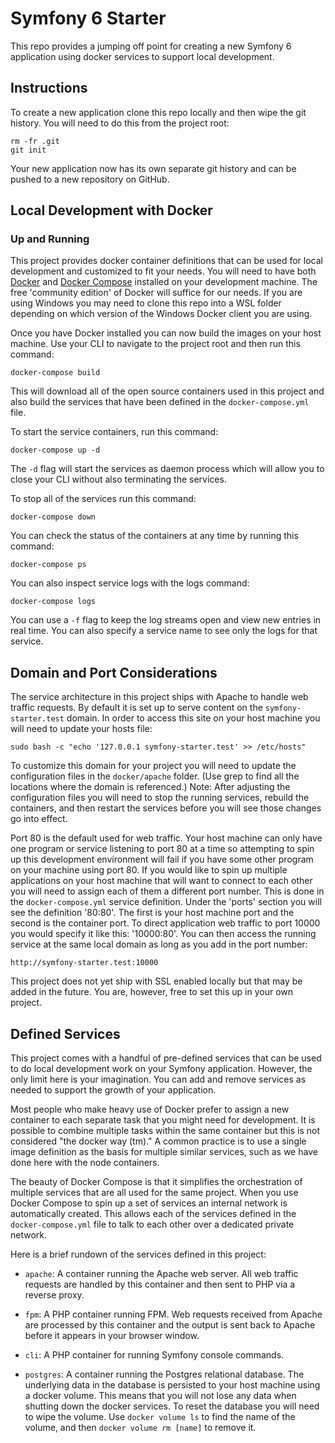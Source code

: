 # Symfony 6 Starter

This repo provides a jumping off point for creating a new Symfony 6 application using docker services to support local development.

## Instructions

To create a new application clone this repo locally and then wipe the git history. You will need to do this from the project root:

```
rm -fr .git
git init
```

Your new application now has its own separate git history and can be pushed to a new repository on GitHub.

## Local Development with Docker

### Up and Running

This project provides docker container definitions that can be used for local development and customized to fit your needs. You will need to have both [Docker](https://hub.docker.com/editions/community/docker-ce-desktop-windows/) and [Docker Compose](https://docs.docker.com/compose/install/) installed on your development machine. The free 'community edition' of Docker will suffice for our needs. If you are using Windows you may need to clone this repo into a WSL folder depending on which version of the Windows Docker client you are using.

Once you have Docker installed you can now build the images on your host machine. Use your CLI to navigate to the project root and then run this command:

```
docker-compose build
```

This will download all of the open source containers used in this project and also build the services that have been defined in the `docker-compose.yml` file.

To start the service containers, run this command:

```
docker-compose up -d
```

The `-d` flag will start the services as daemon process which will allow you to close your CLI without also terminating the services.

To stop all of the services run this command:

```
docker-compose down
```

You can check the status of the containers at any time by running this command:

```
docker-compose ps
```

You can also inspect service logs with the logs command:

```
docker-compose logs
```

You can use a `-f` flag to keep the log streams open and view new entries in real time. You can also specify a service name to see only the logs for that service.

## Domain and Port Considerations

The service architecture in this project ships with Apache to handle web traffic requests. By default it is set up to serve content on the `symfony-starter.test` domain. In order to access this site on your host machine you will need to update your hosts file:

```
sudo bash -c "echo '127.0.0.1 symfony-starter.test' >> /etc/hosts"
```

To customize this domain for your project you will need to update the configuration files in the `docker/apache` folder. (Use grep to find all the locations where the domain is referenced.) Note: After adjusting the configuration files you will need to stop the running services, rebuild the containers, and then restart the services before you will see those changes go into effect.

Port 80 is the default used for web traffic. Your host machine can only have one program or service listening to port 80 at a time so attempting to spin up this development environment will fail if you have some other program on your machine using port 80. If you would like to spin up multiple applications on your host machine that will want to connect to each other you will need to assign each of them a different port number. This is done in the `docker-compose.yml` service definition. Under the 'ports' section you will see the definition '80:80'. The first is your host machine port and the second is the container port. To direct application web traffic to port 10000 you would specify it like this: '10000:80'. You can then access the running service at the same local domain as long as you add in the port number:

```
http://symfony-starter.test:10000
```

This project does not yet ship with SSL enabled locally but that may be added in the future. You are, however, free to set this up in your own project.

## Defined Services

This project comes with a handful of pre-defined services that can be used to do local development work on your Symfony application. However, the only limit here is your imagination. You can add and remove services as needed to support the growth of your application.

Most people who make heavy use of Docker prefer to assign a new container to each separate task that you might need for development. It is possible to combine multiple tasks within the same container but this is not considered "the docker way (tm)." A common practice is to use a single image definition as the basis for multiple similar services, such as we have done here with the node containers.

The beauty of Docker Compose is that it simplifies the orchestration of multiple services that are all used for the same project. When you use Docker Compose to spin up a set of services an internal network is automatically created. This allows each of the services defined in the `docker-compose.yml` file to talk to each other over a dedicated private network.

Here is a brief rundown of the services defined in this project:

- `apache`: A container running the Apache web server. All web traffic requests are handled by this container and then sent to PHP via a reverse proxy.

- `fpm`: A PHP container running FPM. Web requests received from Apache are processed by this container and the output is sent back to Apache before it appears in your browser window.

- `cli`: A PHP container for running Symfony console commands.

- `postgres`: A container running the Postgres relational database. The underlying data in the database is persisted to your host machine using a docker volume.  This means that you will not lose any data when shutting down the docker services.  To reset the database you will need to wipe the volume.  Use `docker volume ls` to find the name of the volume, and then `docker volume rm [name]` to remove it.
